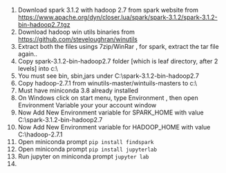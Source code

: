 
1. Download spark 3.1.2 with hadoop 2.7 from spark website from https://www.apache.org/dyn/closer.lua/spark/spark-3.1.2/spark-3.1.2-bin-hadoop2.7.tgz
2. Download hadoop win utils binaries from https://github.com/steveloughran/winutils
3. Extract both the files usings 7zip/WinRar , for spark, extract the tar file again..
4. Copy spark-3.1.2-bin-hadoop2.7 folder [which is leaf directory, after 2 levels] into c:\
5. You must see bin, sbin,jars under C:\spark-3.1.2-bin-hadoop2.7
6. Copy hadoop-2.7.1 from winutils-master/wintuils-masters to c:\
7. Must have miniconda 3.8 already installed
8. On Windows click on  start menu, type Environment , then open Environment Variable your your account window
9. Now Add New Environment variable for SPARK_HOME  with value C:\spark-3.1.2-bin-hadoop2.7
10. Now Add New Environment variable for HADOOP_HOME with value C:\hadoop-2.7.1 
11. Open miniconda prompt  `pip install findspark`
12. Open miniconda prompt `pip install jupyterlab`
13. Run jupyter on miniconda prompt `jupyter lab`
14. 
